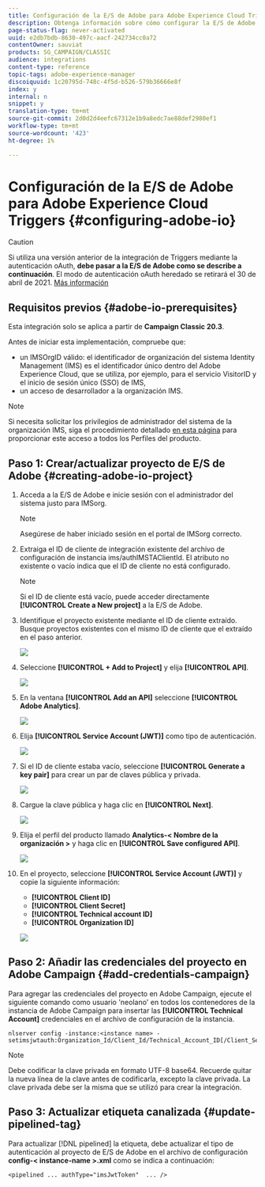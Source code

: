 ```yaml
---
title: Configuración de la E/S de Adobe para Adobe Experience Cloud Triggers
description: Obtenga información sobre cómo configurar la E/S de Adobe para Adobe Experience Cloud Triggers
page-status-flag: never-activated
uuid: e2db7bdb-8630-497c-aacf-242734cc0a72
contentOwner: sauviat
products: SG_CAMPAIGN/CLASSIC
audience: integrations
content-type: reference
topic-tags: adobe-experience-manager
discoiquuid: 1c20795d-748c-4f5d-b526-579b36666e8f
index: y
internal: n
snippet: y
translation-type: tm+mt
source-git-commit: 2d0d2d4eefc67312e1b9a8edc7ae88def2980ef1
workflow-type: tm+mt
source-wordcount: '423'
ht-degree: 1%

---
```



# Configuración de la E/S de Adobe para Adobe Experience Cloud Triggers {#configuring-adobe-io}

>[!CAUTION]
>
>Si utiliza una versión anterior de la integración de Triggers mediante la autenticación oAuth, **debe pasar a la E/S de Adobe como se describe a continuación**. El modo de autenticación oAuth heredado se retirará el 30 de abril de 2021. [Más información](https://github.com/AdobeDocs/analytics-1.4-apis/blob/master/docs/APIEOL.md)

## Requisitos previos {#adobe-io-prerequisites}

Esta integración solo se aplica a partir de **Campaign Classic 20.3**.

Antes de iniciar esta implementación, compruebe que:

* un IMSOrgID válido: el identificador de organización del sistema Identity Management (IMS) es el identificador único dentro del Adobe Experience Cloud, que se utiliza, por ejemplo, para el servicio VisitorID y el inicio de sesión único (SSO) de IMS,
* un acceso de desarrollador a la organización IMS.

>[!NOTE]
>
>Si necesita solicitar los privilegios de administrador del sistema de la organización IMS, siga el procedimiento detallado [en esta página](https://helpx.adobe.com/ca/enterprise/admin-guide.html/ca/enterprise/using/manage-developers.ug.html) para proporcionar este acceso a todos los Perfiles del producto.


## Paso 1: Crear/actualizar proyecto de E/S de Adobe {#creating-adobe-io-project}

1. Acceda a la E/S de Adobe e inicie sesión con el administrador del sistema justo para IMSorg.

   >[!NOTE]
   >
   > Asegúrese de haber iniciado sesión en el portal de IMSorg correcto.

1. Extraiga el ID de cliente de integración existente del archivo de configuración de instancia ims/authIMSTAClientId. El atributo no existente o vacío indica que el ID de cliente no está configurado.

   >[!NOTE]
   >
   >Si el ID de cliente está vacío, puede acceder directamente **[!UICONTROL Create a New project]** a la E/S de Adobe.

1. Identifique el proyecto existente mediante el ID de cliente extraído. Busque proyectos existentes con el mismo ID de cliente que el extraído en el paso anterior.

   ![](assets/do-not-localize/adobe_io_8.png)

1. Seleccione **[!UICONTROL + Add to Project]** y elija **[!UICONTROL API]**.

   ![](assets/do-not-localize/adobe_io_1.png)

1. En la ventana **[!UICONTROL Add an API]** seleccione **[!UICONTROL Adobe Analytics]**.

   ![](assets/do-not-localize/adobe_io_2.png)

1. Elija **[!UICONTROL Service Account (JWT)]** como tipo de autenticación.

   ![](assets/do-not-localize/adobe_io_3.png)

1. Si el ID de cliente estaba vacío, seleccione **[!UICONTROL Generate a key pair]** para crear un par de claves pública y privada.

   ![](assets/do-not-localize/adobe_io_4.png)

1. Cargue la clave pública y haga clic en **[!UICONTROL Next]**.

   ![](assets/do-not-localize/adobe_io_5.png)

1. Elija el perfil del producto llamado **Analytics-&lt; Nombre de la organización >** y haga clic en **[!UICONTROL Save configured API]**.

   ![](assets/do-not-localize/adobe_io_6.png)

1. En el proyecto, seleccione **[!UICONTROL Service Account (JWT)]** y copie la siguiente información:
   * **[!UICONTROL Client ID]**
   * **[!UICONTROL Client Secret]**
   * **[!UICONTROL Technical account ID]**
   * **[!UICONTROL Organization ID]**

   ![](assets/do-not-localize/adobe_io_7.png)

## Paso 2: Añadir las credenciales del proyecto en Adobe Campaign {#add-credentials-campaign}

Para agregar las credenciales del proyecto en Adobe Campaign, ejecute el siguiente comando como usuario &#39;neolano&#39; en todos los contenedores de la instancia de Adobe Campaign para insertar las **[!UICONTROL Technical Account]** credenciales en el archivo de configuración de la instancia.

```
nlserver config -instance:<instance name> -setimsjwtauth:Organization_Id/Client_Id/Technical_Account_ID[/Client_Secret[/Base64_encoded_Private_Key]]
```

>[!NOTE]
>
>Debe codificar la clave privada en formato UTF-8 base64. Recuerde quitar la nueva línea de la clave antes de codificarla, excepto la clave privada. La clave privada debe ser la misma que se utilizó para crear la integración.

## Paso 3: Actualizar etiqueta canalizada {#update-pipelined-tag}

Para actualizar [!DNL pipelined] la etiqueta, debe actualizar el tipo de autenticación al proyecto de E/S de Adobe en el archivo de configuración **config-&lt; instance-name >.xml** como se indica a continuación:

```
<pipelined ... authType="imsJwtToken"  ... />
```
